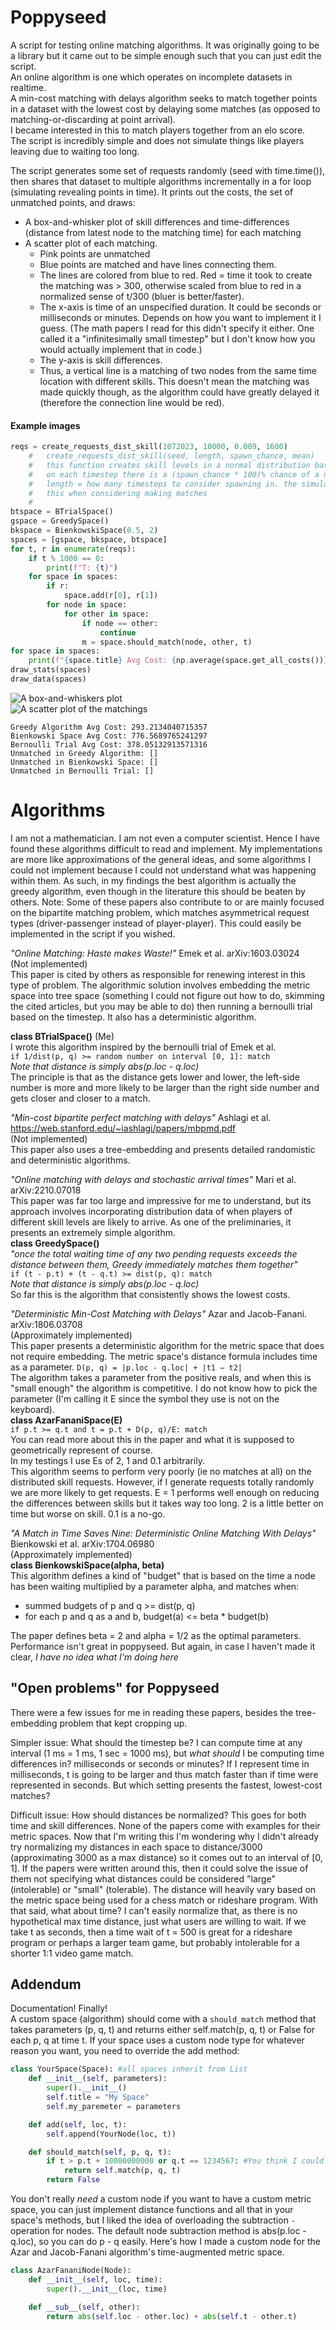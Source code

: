 # Poppyseed
A script for testing online matching algorithms. It was originally going to be a library but it came out to be simple enough such that you can just edit the script.  
An online algorithm is one which operates on incomplete datasets in realtime.  
A min-cost matching with delays algorithm seeks to match together points in a dataset with the lowest cost by delaying some matches (as opposed to matching-or-discarding at point arrival).  
I became interested in this to match players together from an elo score.  
The script is incredibly simple and does not simulate things like players leaving due to waiting too long.

The script generates some set of requests randomly (seed with time.time()), then shares that dataset to multiple algorithms incrementally in a for loop (simulating revealing points in time). It prints out the costs, the set of unmatched points, and draws:
- A box-and-whisker plot of skill differences and time-differences (distance from latest node to the matching time) for each matching
- A scatter plot of each matching.
	* Pink points are unmatched
	* Blue points are matched and have lines connecting them.
	* The lines are colored from blue to red. Red = time it took to create the matching was > 300, otherwise scaled from blue to red in a normalized sense of t/300 (bluer is better/faster).
	* The x-axis is time of an unspecified duration. It could be seconds or milliseconds or minutes. Depends on how you want to implement it I guess. (The math papers I read for this didn't specify it either. One called it a "infinitesimally small timestep" but I don't know how you would actually implement that in code.)
	* The y-axis is skill differences.
	* Thus, a vertical line is a matching of two nodes from the same time location with different skills. This doesn't mean the matching was made quickly though, as the algorithm could have greatly delayed it (therefore the connection line would be red).

#### Example images
```python
reqs = create_requests_dist_skill(1072023, 10000, 0.009, 1600)
	#	create_requests_dist_skill(seed, length, spawn_chance, mean)
	#	this function creates skill levels in a normal distribution based around mean.
    #	on each timestep there is a (spawn_chance * 100)% chance of a new player joining.
    #	length = how many timesteps to consider spawning in. the simulation will run further past 
    #	this when considering making matches
    #
btspace = BTrialSpace()
gspace = GreedySpace()
bkspace = BienkowskiSpace(0.5, 2)
spaces = [gspace, bkspace, btspace]
for t, r in enumerate(reqs):
    if t % 1000 == 0:
        print(f"T: {t}")
    for space in spaces:
        if r:
            space.add(r[0], r[1])
        for node in space:
            for other in space:
                if node == other:
                    continue
                m = space.should_match(node, other, t)
for space in spaces:
    print(f"{space.title} Avg Cost: {np.average(space.get_all_costs())}")
draw_stats(spaces)
draw_data(spaces)
```
![A box-and-whiskers plot](/imng/boxplot.png)  
![A scatter plot of the matchings](/img/scatterplot.png)  
```
Greedy Algorithm Avg Cost: 293.2134040715357
Bienkowski Space Avg Cost: 776.5689765241297
Bernoulli Trial Avg Cost: 378.05132913571316
Unmatched in Greedy Algorithm: []
Unmatched in Bienkowski Space: []
Unmatched in Bernoulli Trial: []
```


# Algorithms
I am not a mathematician. I am not even a computer scientist. Hence I have found these algorithms difficult to read and implement. My implementations are more like approximations of the general ideas, and some algorithms I could not implement because I could not understand what was happening within them. As such, in my findings the best algorithm is actually the greedy algorithm, even though in the literature this should be beaten by others.
Note: Some of these papers also contribute to or are mainly focused on the bipartite matching problem, which matches asymmetrical request types (driver-passenger instead of player-player). This could easily be implemented in the script if you wished.

*"Online Matching: Haste makes Waste!"* Emek et al. arXiv:1603.03024  
(Not implemented)  
This paper is cited by others as responsible for renewing interest in this type of problem. The algorithmic solution involves embedding the metric space into tree space (something I could not figure out how to do, skimming the cited articles, but you may be able to do) then running a bernoulli trial based on the timestep. It also has a deterministic algorithm.

**class BTrialSpace()** (Me)  
I wrote this algorithm inspired by the bernoulli trial of Emek et al.  
`if 1/dist(p, q) >= random number on interval [0, 1]: match`  
*Note that distance is simply abs(p.loc - q.loc)*  
The principle is that as the distance gets lower and lower, the left-side number is more and more likely to be larger than the right side number and gets closer and closer to a match.

*"Min-cost bipartite perfect matching with delays"* Ashlagi et al. https://web.stanford.edu/~iashlagi/papers/mbpmd.pdf  
(Not implemented)  
This paper also uses a tree-embedding and presents detailed randomistic and deterministic algorithms.

*"Online matching with delays and stochastic arrival times"* Mari et al.  	arXiv:2210.07018  
This paper was far too large and impressive for me to understand, but its approach involves incorporating distribution data of when players of different skill levels are likely to arrive. As one of the preliminaries, it presents an extremely simple algorithm.  
**class GreedySpace()**  
*"once the total
waiting time of any two pending requests exceeds the distance between them, Greedy immediately
matches them together"*  
`if (t - p.t) + (t - q.t) >= dist(p, q): match`  
*Note that distance is simply abs(p.loc - q.loc)*  
So far this is the algorithm that consistently shows the lowest costs.

*"Deterministic Min-Cost Matching with Delays"* Azar and Jacob-Fanani. arXiv:1806.03708  
(Approximately implemented)  
This paper presents a deterministic algorithm for the metric space that does not require embedding. The metric space's distance formula includes time as a parameter. `D(p, q) = |p.loc - q.loc| + |t1 − t2|`  
The algorithm takes a parameter from the positive reals, and when this is "small enough" the algorithm is competitive. I do not know how to pick the parameter (I'm calling it E since the symbol they use is not on the keyboard).  
**class AzarFananiSpace(E)**  
`if p.t >= q.t and t = p.t + D(p, q)/E: match`  
You can read more about this in the paper and what it is supposed to geometrically represent of course.  
In my testings I use Es of 2, 1 and 0.1 arbitrarily.  
This algorithm seems to perform very poorly (ie no matches at all) on the distributed skill requests. However, if I generate requests totally randomly we are more likely to get requests. E = 1 performs well enough on reducing the differences between skills but it takes way too long. 2 is a little better on time but worse on skill. 0.1 is a no-go.

*"A Match in Time Saves Nine: Deterministic Online Matching With Delays"* Bienkowski et al. arXiv:1704.06980  
(Approximately implemented)  
**class BienkowskiSpace(alpha, beta)**  
This algorithm defines a kind of "budget" that is based on the time a node has been waiting multiplied by a parameter alpha, and matches when:  
* summed budgets of p and q >= dist(p, q)
* for each p and q as a and b, budget(a) <= beta * budget(b)  

The paper defines beta = 2 and alpha = 1/2 as the optimal parameters.  
Performance isn't great in poppyseed. But again, in case I haven't made it clear, *I have no idea what I'm doing here*

## "Open problems" for Poppyseed
There were a few issues for me in reading these papers, besides the tree-embedding problem that kept cropping up.

Simpler issue: What should the timestep be? I can compute time at any interval (1 ms = 1 ms, 1 sec = 1000 ms), but *what should* I be computing time differences in? milliseconds or seconds or minutes? If I represent time in milliseconds, t is going to be larger and thus match faster than if time were represented in seconds. But which setting presents the fastest, lowest-cost matches?

Difficult issue: How should distances be normalized? This goes for both time and skill differences. None of the papers come with examples for their metric spaces. Now that I'm writing this I'm wondering why I didn't already try normalizing my distances in each space to distance/3000 (approximating 3000 as a max distance) so it comes out to an interval of [0, 1]. If the papers were written around this, then it could solve the issue of them not specifying what distances could be considered "large" (intolerable) or "small" (tolerable). The distance will heavily vary based on the metric space being used for a chess match or rideshare program. With that said, what about time? I can't easily normalize that, as there is no hypothetical max time distance, just what users are willing to wait. If we take t as seconds, then a time wait of t = 500 is great for a rideshare program or perhaps a larger team game, but probably intolerable for a shorter 1:1 video game match.

## Addendum
Documentation! Finally!  
A custom space (algorithm) should come with a `should_match` method that takes parameters (p, q, t) and returns either self.match(p, q, t) or False for each p, q at time t. If your space uses a custom node type for whatever reason you want, you need to override the add method:
```python
class YourSpace(Space): #all spaces inherit from List
	def __init__(self, parameters):
    	super().__init__()
        self.title = "My Space"
        self.my_paremeter = parameters

	def add(self, loc, t):
		self.append(YourNode(loc, t))

	def should_match(self, p, q, t):
        if t > p.t + 10000000000 or q.t == 1234567: #You think I could submit this to a journal?
            return self.match(p, q, t)
        return False
```
You don't really *need* a custom node if you want to have a custom metric space, you can just implement distance functions and all that in your space's methods, but I liked the idea of overloading the subtraction `-` operation for nodes. The default node subtraction method is abs(p.loc - q.loc), so you can do p - q easily. Here's how I made a custom node for the Azar and Jacob-Fanani algorithm's time-augmented metric space.
```python
class AzarFananiNode(Node):
    def __init__(self, loc, time):
        super().__init__(loc, time)

    def __sub__(self, other):
        return abs(self.loc - other.loc) + abs(self.t - other.t)
```